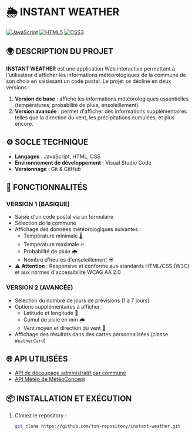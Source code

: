 # 🌦️ INSTANT WEATHER

[![JavaScript](https://img.shields.io/badge/JavaScript-ES6%2B-yellow?style=for-the-badge&logo=javascript)](https://developer.mozilla.org/en-US/docs/Web/JavaScript) 
[![HTML5](https://img.shields.io/badge/HTML5-E34F26?style=for-the-badge&logo=html5&logoColor=white)](https://developer.mozilla.org/en-US/docs/Web/HTML)
[![CSS3](https://img.shields.io/badge/CSS3-1572B6?style=for-the-badge&logo=css3&logoColor=white)](https://developer.mozilla.org/en-US/docs/Web/CSS)

## 🌍 DESCRIPTION DU PROJET

**INSTANT WEATHER** est une application Web interactive permettant à l'utilisateur d'afficher les informations météorologiques de la commune de son choix en saisissant un code postal. Le projet se décline en deux versions :
1. **Version de base** : affiche les informations météorologiques essentielles (températures, probabilité de pluie, ensoleillement).
2. **Version avancée** : permet d'afficher des informations supplémentaires telles que la direction du vent, les précipitations cumulées, et plus encore.

## ⚙️ SOCLE TECHNIQUE

- **Langages** : JavaScript, HTML, CSS
- **Environnement de développement** : Visual Studio Code
- **Versionnage** : Git & GitHub

## 🚀 FONCTIONNALITÉS

### VERSION 1 (BASIQUE)
- Saisie d'un code postal via un formulaire
- Sélection de la commune
- Affichage des données météorologiques suivantes :
  - Température minimale 🌡️
  - Température maximale 🔥
  - Probabilité de pluie 🌧️
  - Nombre d'heures d'ensoleillement ☀️
- ⚠️ **Attention** : Responsive et conforme aux standards HTML/CSS (W3C) et aux normes d'accessibilité WCAG AA 2.0

### VERSION 2 (AVANCÉE)
- Sélection du nombre de jours de prévisions (1 à 7 jours)
- Options supplémentaires à afficher :
  - Latitude et longitude 📍
  - Cumul de pluie en mm 🌧️
  - Vent moyen et direction du vent 💨
- Affichage des résultats dans des cartes personnalisées (classe `WeatherCard`)

## 🌐 API UTILISÉES
- [API de découpage administratif par commune](https://geo.api.gouv.fr/decoupage-administratif/communes)
- [API Météo de MétéoConcept](https://api.meteo-concept.com/)

## 📦 INSTALLATION ET EXÉCUTION

1. Clonez le repository :
   ```bash
   git clone https://github.com/ton-repository/instant-weather.git
